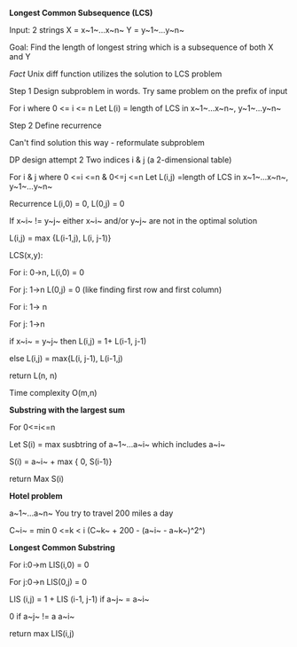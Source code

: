 **Longest Common Subsequence (LCS)**

Input: 2 strings
X = x~1~...x~n~
Y = y~1~...y~n~

Goal: Find the length of longest string which is a subsequence of both X and Y

*Fact* Unix diff function utilizes the solution to LCS problem

Step 1
Design subproblem  in words. Try same problem on the prefix of input

For i where 0 <= i <= n
Let L(i) = length of LCS in x~1~...x~n~, y~1~...y~n~

Step 2
Define recurrence

Can't find solution this way - reformulate subproblem

DP design attempt 2
Two indices i & j (a 2-dimensional table)

For i & j where 0 <=i <=n & 0<=j <=n
Let L(i,j) =length of LCS in x~1~...x~n~, y~1~...y~n~

Recurrence
L(i,0) = 0, L(0,j) = 0

If x~i~ != y~j~ either x~i~ and/or y~j~ are not in the optimal solution

L(i,j) = max {L(i-1,j), L(i, j-1)}

LCS(x,y):

For i: 0->n, L(i,0) = 0

   For j: 1->n L(0,j) = 0
(like finding first row and first column)

For i: 1-> n

For j: 1->n

if x~i~ = y~j~ then
L(i,j) = 1+ L(i-1, j-1)

else
L(i,j) = max{L(i, j-1), L(i-1,j)

return L(n, n)

Time complexity O(m,n)

**Substring with the largest sum**

For 0<=i<=n

Let S(i) = max susbtring of a~1~...a~i~ which includes a~i~

S(i) = a~i~ + max { 0, S(i-1)}

return Max S(i)

**Hotel problem**

a~1~...a~n~
You try to travel 200 miles a day

C~i~ = min 0 <=k < i (C~k~ + 200 - (a~i~ - a~k~)^2^)

**Longest Common Substring**

For i:0->m LIS(i,0) = 0

For j:0->n LIS(0,j) = 0

LIS (i,j) = 1 + LIS (i-1, j-1) if a~j~ = a~i~

0 if a~j~ != a a~i~

return max LIS(i,j)




